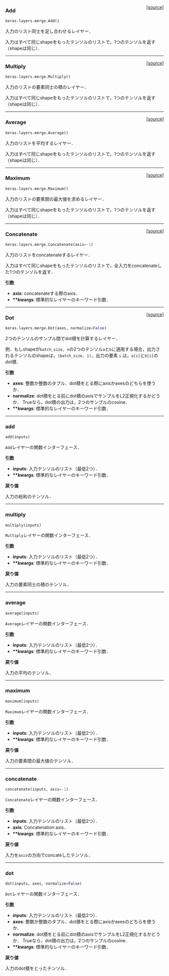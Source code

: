 <span style="float:right;">[[source]](https://github.com/keras-team/keras/blob/master/keras/layers/merge.py#L184)</span>
### Add

```python
keras.layers.merge.Add()
```

入力のリスト同士を足し合わせるレイヤー．

入力はすべて同じshapeをもったテンソルのリストで，1つのテンソルを返す（shapeは同じ）．

----

<span style="float:right;">[[source]](https://github.com/keras-team/keras/blob/master/keras/layers/merge.py#L199)</span>
### Multiply

```python
keras.layers.merge.Multiply()
```

入力のリストの要素同士の積のレイヤー．

入力はすべて同じshapeをもったテンソルのリストで，1つのテンソルを返す（shapeは同じ）．

----

<span style="float:right;">[[source]](https://github.com/keras-team/keras/blob/master/keras/layers/merge.py#L214)</span>
### Average

```python
keras.layers.merge.Average()
```

入力のリストを平均するレイヤー．

入力はすべて同じshapeをもったテンソルのリストで，1つのテンソルを返す（shapeは同じ）．

----

<span style="float:right;">[[source]](https://github.com/keras-team/keras/blob/master/keras/layers/merge.py#L229)</span>
### Maximum

```python
keras.layers.merge.Maximum()
```

入力のリストの要素間の最大値を求めるレイヤー．

入力はすべて同じshapeをもったテンソルのリストで，1つのテンソルを返す（shapeは同じ）．

----

<span style="float:right;">[[source]](https://github.com/keras-team/keras/blob/master/keras/layers/merge.py#L244)</span>
### Concatenate

```python
keras.layers.merge.Concatenate(axis=-1)
```

入力のリストをconcatenateするレイヤー．

入力はすべて同じshapeをもったテンソルのリストで，全入力をconcatenateした1つのテンソルを返す．

__引数__

- __axis__: concatenateする際のaxis．
- __**kwargs__: 標準的なレイヤーのキーワード引数．

----

<span style="float:right;">[[source]](https://github.com/keras-team/keras/blob/master/keras/layers/merge.py#L335)</span>
### Dot

```python
keras.layers.merge.Dot(axes, normalize=False)
```

2つのテンソルのサンプル間でdot積を計算するレイヤー．

例．もしshapeが`batch_size, n`の2つのテンソル`a`と`b`に適用する場合，出力されるテンソルのshapeは，`(batch_size, 1)`，出力の要素 `i` は，`a[i]`と`b[i]`のdot積．

__引数__

- __axes__: 整数か整数のタプル．dot積をとる際にaxisかaxesのどちらを使うか．
- __normalize__: dot積をとる前にdot積のaxisでサンプルをL2正規化するかどうか．
Trueなら，dot積の出力は，2つのサンプルのcosine．
- __**kwargs__: 標準的なレイヤーのキーワード引数．

----

### add

```python
add(inputs)
```

`Add`レイヤーの関数インターフェース．

__引数__

- __inputs__: 入力テンソルのリスト（最低2つ）．
- __**kwargs__: 標準的なレイヤーのキーワード引数．

__戻り値__

入力の総和のテンソル．

----

### multiply

```python
multiply(inputs)
```

`Multiply`レイヤーの関数インターフェース．

__引数__

- __inputs__: 入力テンソルのリスト（最低2つ）．
- __**kwargs__: 標準的なレイヤーのキーワード引数．

__戻り値__

入力の要素同士の積のテンソル．

----

### average

```python
average(inputs)
```

`Average`レイヤーの関数インターフェース．

__引数__

- __inputs__: 入力テンソルのリスト（最低2つ）．
- __**kwargs__: 標準的なレイヤーのキーワード引数．

__戻り値__

入力の平均のテンソル．

----

### maximum

```python
maximum(inputs)
```

`Maximum`レイヤーの関数インターフェース．

__引数__

- __inputs__: 入力テンソルのリスト（最低2つ）．
- __**kwargs__: 標準的なレイヤーのキーワード引数．

__戻り値__

入力の要素間の最大値のテンソル．

----

### concatenate

```python
concatenate(inputs, axis=-1)
```
`Concatenate`レイヤーの関数インターフェース．

__引数__

- __inputs__: 入力テンソルのリスト（最低2つ）．
- __axis__: Concatenation axis．
- __**kwargs__: 標準的なレイヤーのキーワード引数．

__戻り値__

入力を`axis`の方向でconcateしたテンソル．

----

### dot

```python
dot(inputs, axes, normalize=False)
```
`Dot`レイヤーの関数インターフェース．

__引数__

- __inputs__: 入力テンソルのリスト（最低2つ）．
- __axes__: 整数か整数のタプル．dot積をとる際にaxisかaxesのどちらを使うか．
- __normalize__: dot積をとる前にdot積のaxisでサンプルをL2正規化するかどうか． Trueなら，dot積の出力は，2つのサンプルのcosine．
- __**kwargs__: 標準的なレイヤーのキーワード引数．

__戻り値__

入力のdot積をとったテンソル．

